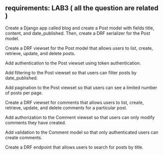 requirements:
LAB3 ( all the question are related )
------------------------------------------
Create a Django app called blog and create a Post model with fields title, content, and date_published. Then, create a DRF serializer for the Post model.
		
Create a DRF viewset for the Post model that allows users to list, create, retrieve, update, and delete posts.

Add authentication to the Post viewset using token authentication.

Add filtering to the Post viewset so that users can filter posts by date_published.

Add pagination to the Post viewset so that users can see a limited number of posts per page.

Create a DRF viewset for comments that allows users to list, create, retrieve, update, and delete comments for a particular post.

Add authorization to the Comment viewset so that users can only modify comments they have created.

Add validation to the Comment model so that only authenticated users can create comments.

Create a DRF endpoint that allows users to search for posts by title.